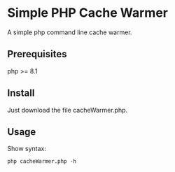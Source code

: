 # Simple PHP Cache Warmer

A simple php command line cache warmer.

## Prerequisites

php >= 8.1

## Install 

Just download the file cacheWarmer.php.

## Usage

Show syntax: 

```
php cacheWarmer.php -h
```